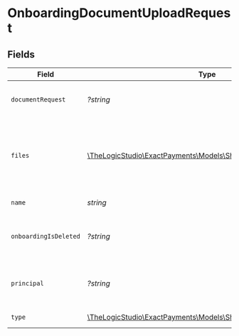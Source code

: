 # OnboardingDocumentUploadRequest


## Fields

| Field                                                                                                                                                                                                                                                                             | Type                                                                                                                                                                                                                                                                              | Required                                                                                                                                                                                                                                                                          | Description                                                                                                                                                                                                                                                                       | Example                                                                                                                                                                                                                                                                           |
| --------------------------------------------------------------------------------------------------------------------------------------------------------------------------------------------------------------------------------------------------------------------------------- | --------------------------------------------------------------------------------------------------------------------------------------------------------------------------------------------------------------------------------------------------------------------------------- | --------------------------------------------------------------------------------------------------------------------------------------------------------------------------------------------------------------------------------------------------------------------------------- | --------------------------------------------------------------------------------------------------------------------------------------------------------------------------------------------------------------------------------------------------------------------------------- | --------------------------------------------------------------------------------------------------------------------------------------------------------------------------------------------------------------------------------------------------------------------------------- |
| `documentRequest`                                                                                                                                                                                                                                                                 | *?string*                                                                                                                                                                                                                                                                         | :heavy_minus_sign:                                                                                                                                                                                                                                                                | The Document Request identifier if you are uploading the Document in response to a Document Request you created.                                                                                                                                                                  | 64c446af29cef96ce25bc519                                                                                                                                                                                                                                                          |
| `files`                                                                                                                                                                                                                                                                           | [\TheLogicStudio\ExactPayments\Models\Shared\Files](../../models/shared/Files.md)                                                                                                                                                                                                 | :heavy_check_mark:                                                                                                                                                                                                                                                                | The binary data of the Document being uploaded. The following file types are supported `bmp`,`csv`,`doc`,`docx`,`jpg`,`pdf`,`png`,`rtf`,`txt`,`xls` and `xlsx`. An HTTP `500 Internal Server Error` code with a JSON response will be returned when the Document is not uploaded. |                                                                                                                                                                                                                                                                                   |
| `name`                                                                                                                                                                                                                                                                            | *string*                                                                                                                                                                                                                                                                          | :heavy_check_mark:                                                                                                                                                                                                                                                                | The Name of the Document being uploaded.                                                                                                                                                                                                                                          | Business document                                                                                                                                                                                                                                                                 |
| `onboardingIsDeleted`                                                                                                                                                                                                                                                             | *?string*                                                                                                                                                                                                                                                                         | :heavy_minus_sign:                                                                                                                                                                                                                                                                | A boolean string. To upload a Document for soft deleted Onboarding, pass "true". This field is not required if you upload a Document for the active Onboarding.                                                                                                                   | true                                                                                                                                                                                                                                                                              |
| `principal`                                                                                                                                                                                                                                                                       | *?string*                                                                                                                                                                                                                                                                         | :heavy_minus_sign:                                                                                                                                                                                                                                                                | The unique identifier of the Principal you are uploading the Document for. This field is required if you upload the Document to one of the Principals added in the Onboarding Application.                                                                                        | 64ca7b2e4ab69839f78db609                                                                                                                                                                                                                                                          |
| `type`                                                                                                                                                                                                                                                                            | [\TheLogicStudio\ExactPayments\Models\Shared\DocumentUploadType](../../models/shared/DocumentUploadType.md)                                                                                                                                                                       | :heavy_check_mark:                                                                                                                                                                                                                                                                | The Type of the Document being uploaded.                                                                                                                                                                                                                                          | drivers-license                                                                                                                                                                                                                                                                   |